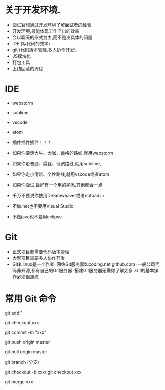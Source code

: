 
# 关于开发环境.
- 面试官想通过开发环境了解面试者的经验
- 开发环境,最能体现工作产出的效率
- 会以聊天的形式为主,而不是出具体的问题
- IDE (写代码的效率)
- git (代码版本管理,多人协作开发). 
- JS模块化
- 打包工具
- 上线回滚的流程

# IDE
- webstorm
- sublime
- vscode
- atom
- 插件插件插件！！！

- 如果你要走大牛、大咖、逼格的路线,就用webstorm
- 如果你走普通、扁丝、低调路线,就用sublime,
- 如果你走小清新、个性路线,就用vscode或者atom
- 如果你面试,最好有一个用的熟悉,其他都会一点
- 千万不要说你使用Dreamweaver或者notpad++
- 不做.net也不要用Visual Studio
- 不做java也不要用eclipse

# Git
- 正式项目都需要代码版本管理
- 大型项目需要多人协作开发
- Git和linux是一个作者
·网络Git服务器如coding.net github.com
·一般公司代码非开源,都有自己的Git服务器
·搭建Git服务器无需你了解太多
.Git的基本操作必须很熟练


# 常用 Git 命令
git add."

git checkout xxx

git commit -m "xxx"

git push origin master 

git pull origin master

git branch    (分支)

git checkout -b xxx/ git checkout xxx

git merge xxx










